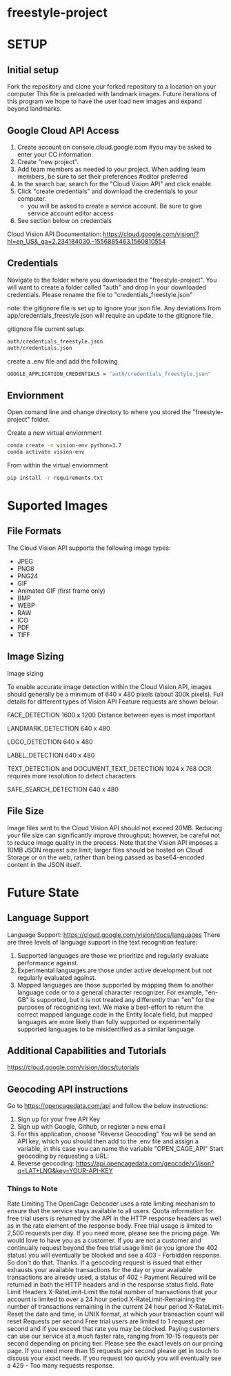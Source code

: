 # freestyle-project

# SETUP

## Initial setup

Fork the repository and clone your forked repository to a location on your computer
This file is preloaded with landmark images. Future iterations of this program we hope to have the user load new images and expand beyond landmarks.

## Google Cloud API Access

  1. Create account on console.cloud.google.com #you may be asked to enter your CC information. 
  2. Create "new project".
  3. Add team members as needed to your project. When adding team members, be sure to set their preferences #editor preferred
  4. In the search bar, search for the  "Cloud Vision API" and click enable.
  5. Click "create credentials" and download the credentials to your computer.
        + you will be asked to create a service account. Be sure to give service account editor access
  6. See section below on credentials

Cloud Vision API Documentation: https://cloud.google.com/vision/?hl=en_US&_ga=2.234184030.-1556885463.1560810554


## Credentials

Navigate to the folder where you downloaded the "freestyle-project". You will want to create a folder called "auth" and drop in your downloaded credentials. Please rename the file to "credentials_freestyle.json"

note: the gitignore file is set up to ignore your json file. Any deviations from app/credentials_freestyle.json will require an update to the gitignore file.

gitignore file current setup:
```sh
auth/credentials_freestyle.json
auth/credentials.json
```

create a .env file and add the following
```sh
GOOGLE_APPLICATION_CREDENTIALS = "auth/credentials_freestyle.json"
```



## Enviornment
Open comand line and change directory to where you stored the "freestyle-project" folder. 

Create a new virtual enviornment

```sh
conda create -n vision-env python=3.7
conda activate vision-env
```

From within the virtual enviornment
```sh
pip install -r requirements.txt
```

# Suported Images

## File Formats

The Cloud Vision API supports the following image types:

  + JPEG
  + PNG8
  + PNG24
  + GIF
  + Animated GIF (first frame only)
  + BMP
  + WEBP
  + RAW
  + ICO
  + PDF
  + TIFF

## Image Sizing

Image sizing

To enable accurate image detection within the Cloud Vision API, images should generally be a minimum of 640 x 480 pixels (about 300k pixels). Full details for different types of Vision API Feature requests are shown below:

FACE_DETECTION	1600 x 1200	Distance between eyes is most important

LANDMARK_DETECTION	640 x 480

LOGO_DETECTION	640 x 480

LABEL_DETECTION	640 x 480

TEXT_DETECTION and DOCUMENT_TEXT_DETECTION	1024 x 768	OCR requires more resolution to detect characters

SAFE_SEARCH_DETECTION	640 x 480


## File Size
Image files sent to the Cloud Vision API should not exceed 20MB. Reducing your file size can significantly improve throughput; however, be careful not to reduce image quality in the process. Note that the Vision API imposes a 10MB JSON request size limit; larger files should be hosted on Cloud Storage or on the web, rather than being passed as base64-encoded content in the JSON itself.

# Future State

## Language Support
Language Support: https://cloud.google.com/vision/docs/languages
There are three levels of language support in the text recognition feature:
  1. Supported languages are those we prioritize and regularly evaluate performance against.
  2. Experimental languages are those under active development but not regularly evaluated against.
  3. Mapped languages are those supported by mapping them to another language code or to a general character recognizer. For example, "en-GB" is supported, but it is not treated any differently than "en" for the purposes of recognizing text. We make a best-effort to return the correct mapped language code in the Entity locale field, but mapped languages are more likely than fully supported or experimentally supported languages to be misidentified as a similar language.

## Additional Capabilities and Tutorials 

https://cloud.google.com/vision/docs/tutorials

## Geocoding API instructions 

Go to https://opencagedata.com/api and follow the below instructions: 
  1. Sign up for your free API Key
  2. Sign up with Google, Github, or register a new email
  3. For this application, choose "Reverse Geocoding"
You will be send an API key, which you should then add to the .env file and assign a variable, in this case you can name the variable "OPEN_CAGE_API"
Start geocoding by requesting a URL:
  1. Reverse geocoding: https://api.opencagedata.com/geocode/v1/json?q=LAT+LNG&key=YOUR-API-KEY

### Things to Note

Rate Limiting
  The OpenCage Geocoder uses a rate limiting mechanism to ensure that the service stays available to all users. Quota information for free trial users is returned by the API in the HTTP response headers as well as in the rate element of the response body.
  Free trial usage is limited to 2,500 requests per day. If you need more, please see the pricing page. We would love to have you as a customer. If you are not a customer and continually request beyond the free trial usage limit (ie you ignore the 402 status) you will eventually be blocked and see a 403 - Forbidden response. So don't do that. Thanks.
  If a geocoding request is issued that either exhausts your available transactions for the day or your available transactions are already used, a status of 402 - Payment Required will be returned in both the HTTP headers and in the response status field.
Rate Limit Headers
X-RateLimit-Limit   the total number of transactions that your account is limited to over a 24 hour period
X-RateLimit-Remaining   the number of transactions remaining in the current 24 hour period
X-RateLimit-Reset   the date and time, in UNIX format, at which your transaction count will reset
Requests per second
Free trial users are limited to 1 request per second and if you exceed that rate you may be blocked. Paying customers can use our service at a much faster rate, ranging from 10-15 requests per second depending on pricing tier. Please see the exact levels on our pricing page. If you need more than 15 requests per second please get in touch to discuss your exact needs.
If you request too quickly you will eventually see a 429 - Too many requests response.
